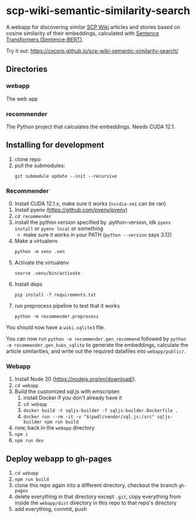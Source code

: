 # scp-wiki-semantic-similarity-search

A webapp for discovering similar [SCP Wiki](https://scp-wiki.wikidot.com/) articles and stories based on cosine similarity of their embeddings, calculated with [Sentence Transformers (Sentence-BERT)](https://sbert.net/).

Try it out: https://cxcorp.github.io/scp-wiki-semantic-similarity-search/

## Directories

### webapp

The web app

### recommender

The Python project that calculates the embeddings. Needs CUDA 12.1.

## Installing for development

1. clone repo
2. pull the submodules:
   ```
   git submodule update --init --recursive
   ```

### Recommender

0. Install CUDA 12.1.x, make sure it works (`nvidia-smi` can be ran)
1. Install pyenv (https://github.com/pyenv/pyenv)
2. `cd recommender`
3. install the python version specified by .python-version, idk `pyenv install` or `pyenv local` or something
    - make sure it works in your PATH (`python --version` says 3.12)
4. Make a virtualenv
   ```
   python -m venv .ven
   ```
5. Activate the virtualenv
   ```
   source .venv/bin/activate
   ```
6. Install deps
   ```
   pip install -f requirements.txt
   ```
7. run preprocess pipeline to test that it works
   ```
   python -m recommender.preprocess
   ```

You should now have a `wiki.sqlite3` file.

You can now run `python -m recommender.gen_recommend` followed by `python -m recommender.gen_hubs_sqlite` to generate the embeddings, calculate the article similarities, and write out the required datafiles into `webapp/public/`.

### Webapp

1. Install Node 20 (https://nodejs.org/en/download/).
2. `cd webapp`
2. Build the customized sql.js with emscripten
   1. install Docker if you don't already have it
   2. `cd webapp`
   3. `docker build -t sqljs-builder -f sqljs-builder.Dockerfile .`
   4. `docker run --rm -it -v "$(pwd)/vendor/sql.js:/src" sqljs-builder npm run build`
4. now, back in the `webapp` directory
5. `npm i`
6. `npm run dev`

## Deploy webapp to gh-pages

1. `cd webapp`
2. `npm run build`
3. clone this repo again into a different directory, checkout the branch `gh-pages`
4. delete everything in that directory except `.git`, copy everything from inside the `webapp/dist` directory in this repo to that repo's directory
5. add everything, commit, push